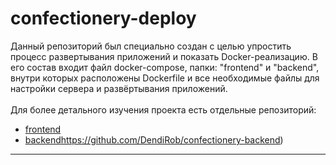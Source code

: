 # confectionery-deploy

Данный репозиторий был специально создан с целью упростить процесс развертывания приложений и показать Docker-реализацию. В его состав входит файл docker-compose, папки: "frontend" и "backend", внутри которых расположены Dockerfile и все необходимые файлы для настройки сервера и развёртывания приложений. <br>
<br>
Для более детального изучения проекта есть отдельные репозиторий: 
- [frontend](https://github.com/DendiRob/confectionery-frontend)
- [backend](https://github.com/DendiRob/confectionery-backend)https://github.com/DendiRob/confectionery-backend)

***

